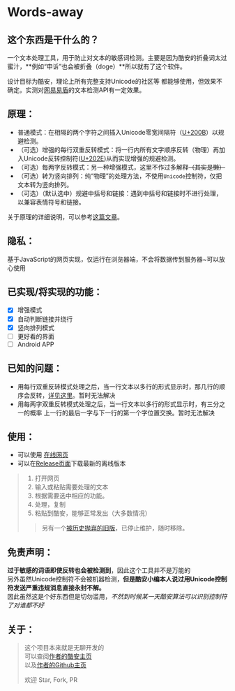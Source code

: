 # Words-away  
## 这个东西是干什么的？
一个文本处理工具，用于防止对文本的敏感词检测。主要是因为酷安的折叠词太过蜜汁，**例如“申诉”也会被折叠（doge）**所以就有了这个软件。

设计目标为酷安，理论上所有完整支持Unicode的社区等 都能够使用，但效果不确定。实测对[网易易盾](https://dun.163.com/product/text-detection)的文本检测API有一定效果。

## 原理：
+ 普通模式：在相隔的两个字符之间插入Unicode零宽间隔符（[U+200B](https://unicode.org/cldr/utility/character.jsp?a=200B)）以规避检测。
+ （可选）增强的每行双重反转模式：将一行内所有文字顺序反转（物理）再加入Unicode反转控制符([U+202E](https://unicode.org/cldr/utility/character.jsp?a=202E))从而实现增强的规避检测。
+ （可选）每两字反转模式：另一种增强模式，这里不作过多解释~~（其实是懒）~~
+ （可选）转为竖向排列：纯“物理”的处理方法，不使用`Unicode`控制符，仅把文本转为竖向排列。
+ （可选）（默认选中）规避中括号和链接：遇到中括号和链接时不进行处理，以兼容表情符号和链接。

关于原理的详细说明，可以参考[这篇文章](https://blog.texice.xyz/2020/Anti-Text-Detect/)。


## 隐私：
基于JavaScript的网页实现，仅运行在浏览器端，不会将数据传到服务器~可以放心使用
## 已实现/将实现的功能：
+ [x] 增强模式
+ [x] 自动判断链接并绕行
+ [x] 竖向排列模式
+ [ ] 更好看的界面
+ [ ] Android APP
## 已知的问题：
+ 用每行双重反转模式处理之后，当一行文本以多行的形式显示时，那几行的顺序会反转，[详见这里](https://blog.texice.xyz/2020/Anti-Text-Detect/#%E4%B8%80%E4%B8%AA%E9%97%AE%E9%A2%98)。暂时无法解决
+ 用每两字双重反转模式处理之后，当一行文本以多行的形式显示时，有三分之一的概率 上一行的最后一字与下一行的第一个字位置交换。暂时无法解决
## 使用：
+ 可以使用 [在线网页](https://wordsaway.texice.xyz/)
+ 可以在[Release页面](https://github.com/NitroRCr/Words-away/releases)下载最新的离线版本
>1. 打开网页  
>2. 输入或粘贴需要处理的文本  
>3. 根据需要选中相应的功能。  
>4. 处理，复制  
>5. 粘贴到酷安，能够正常发出（大多数情况）  
>>另有一个[被历史抛弃的旧版](https://blog.texice.xyz/demo/textmix)，已停止维护，随时移除。
## 免责声明：
**过于敏感的词语即使反转也会被检测到**，因此这个工具并不是万能的  
另外虽然Unicode控制符不会被机器检测，**但是酷安小编本人说过用Unicode控制符发送严重违规消息直接永封不解。**  
因此虽然这是个好东西但是切勿滥用，*不然到时候某一天酷安算法可以识别控制符了对谁都不好*  
## 关于：
>这个项目本来就是无聊开发的  
>可以查阅[作者的酷安主页](http://www.coolapk.com/u/1362352)  
>以及[作者的Github主页](https://github.com/NitroRCr)  
>
>欢迎 Star, Fork, PR
